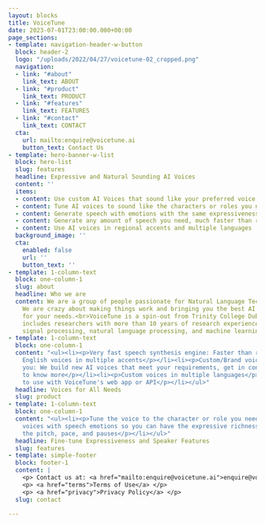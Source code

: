 ```yaml
---
layout: blocks
title: VoiceTune
date: 2023-07-01T23:00:00.000+00:00
page_sections:
- template: navigation-header-w-button
  block: header-2
  logo: "/uploads/2022/04/27/voicetune-02_cropped.png"
  navigation:
  - link: "#about"
    link_text: ABOUT
  - link: "#product"
    link_text: PRODUCT
  - link: "#features"
    link_text: FEATURES
  - link: "#contact"
    link_text: CONTACT
  cta:
    url: mailto:enquire@voicetune.ai
    button_text: Contact Us
- template: hero-banner-w-list
  block: hero-list
  slug: features
  headline: Expressive and Natural Sounding AI Voices
  content: ''
  items:
  - content: Use custom AI Voices that sound like your preferred voice talents
  - content: Tune AI voices to sound like the characters or roles you need
  - content: Generate speech with emotions with the same expressiveness of an actor
  - content: Generate any amount of speech you need, much faster than recordings
  - content: Use AI voices in regional accents and multiple languages
  background_image: ''
  cta:
    enabled: false
    url: ''
    button_text: ''
- template: 1-column-text
  block: one-column-1
  slug: about
  headline: Who we are
  content: We are a group of people passionate for Natural Language Technologies.
    We are crazy about making things work and bringing you the best AI voice solutions
    for your needs.<br>VoiceTune is a spin-out from Trinity College Dublin. Our team
    includes researchers with more than 10 years of research experience in speech
    signal processing, natural language processing, and machine learning.
- template: 1-column-text
  block: one-column-1
  content: "<ul><li><p>Very fast speech synthesis engine: Faster than real-time</p></li><li><p>Library
    English voices in multiple accents</p></li><li><p>Custom/Brand voices built for
    you: We build new AI voices that meet your requirements, get in contact with us
    to know more</p></li><li><p>Custom voices in multiple languages</p></li><li><p>Easy
    to use with VoiceTune's web app or API</p></li></ul>"
  headline: Voices for All Needs
  slug: product
- template: 1-column-text
  block: one-column-1
  content: "<ul><li><p>Tune the voice to the character or role you need in your production</p></li><li><p>AI
    voices with speech emotions so you can have the expressive richness you need</p></li><li><p>Tune
    the pitch, pace, and pauses</p></li></ul>"
  headline: Fine-tune Expressiveness and Speaker Features
  slug: features
- template: simple-footer
  block: footer-1
  content: |
    <p> Contact us at: <a href="mailto:enquire@voicetune.ai">enquire@voicetune.ai</a> </p>
    <p> <a href="terms">Terms of Use</a> </p>
    <p> <a href="privacy">Privacy Policy</a> </p>
  slug: contact

---
```

